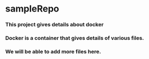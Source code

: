 # sampleRepo

### This project gives details about docker
### Docker is a container that gives details of various files.
### We will be able to add more files here.
